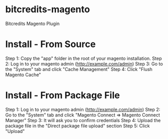 bitcredits-magento
==================

Bitcredits Magento Plugin


Install - From Source
=====================

Step 1: Copy the "app" folder in the root of your magento installation.
Step 2: Log in to your magento admin (http://example.com/admin)
Step 3: Go to the "System" tab and click "Cache Management"
Step 4: Click "Flush Magento Cache"

Install - From Package File
===========================

Step 1: Log in to your magento admin (http://example.com/admin)
Step 2: Go to the "System" tab and click "Magento Connect => Magento Connect Manager"
Step 3: It will ask you to confirm credentials
Step 4: Upload the package file in the "Direct package file upload" section
Step 5: Click "Upload"